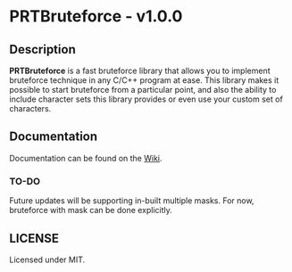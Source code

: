 # PRTBruteforce - v1.0.0

## Description
**PRTBruteforce** is a fast bruteforce library that allows you to implement bruteforce technique in any C/C++ program at ease. This library makes it possible to start bruteforce from a particular point, and also the ability to include character sets this library provides or even use your custom set of characters.

## Documentation
Documentation can be found on the [Wiki](https://github.com/AkshayMohan/PRTBruteforce/wiki).

### TO-DO
Future updates will be supporting in-built multiple masks. For now, bruteforce with mask can be done explicitly.

## LICENSE
Licensed under MIT.
